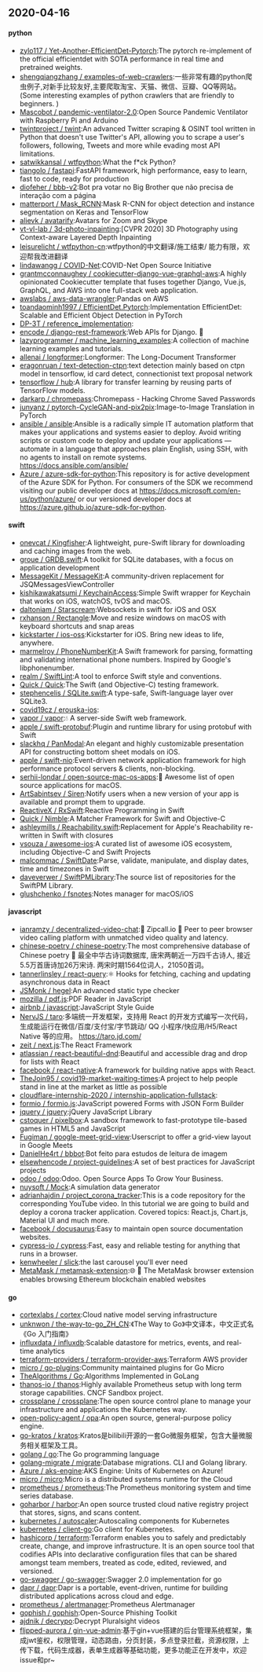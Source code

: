 ## 2020-04-16

#### python
* [zylo117 / Yet-Another-EfficientDet-Pytorch](https://github.com/zylo117/Yet-Another-EfficientDet-Pytorch):The pytorch re-implement of the official efficientdet with SOTA performance in real time and pretrained weights.
* [shengqiangzhang / examples-of-web-crawlers](https://github.com/shengqiangzhang/examples-of-web-crawlers):一些非常有趣的python爬虫例子,对新手比较友好,主要爬取淘宝、天猫、微信、豆瓣、QQ等网站。(Some interesting examples of python crawlers that are friendly to beginners. )
* [Mascobot / pandemic-ventilator-2.0](https://github.com/Mascobot/pandemic-ventilator-2.0):Open Source Pandemic Ventilator with Raspberry Pi and Arduino
* [twintproject / twint](https://github.com/twintproject/twint):An advanced Twitter scraping & OSINT tool written in Python that doesn't use Twitter's API, allowing you to scrape a user's followers, following, Tweets and more while evading most API limitations.
* [satwikkansal / wtfpython](https://github.com/satwikkansal/wtfpython):What the f*ck Python?
* [tiangolo / fastapi](https://github.com/tiangolo/fastapi):FastAPI framework, high performance, easy to learn, fast to code, ready for production
* [diofeher / bbb-v2](https://github.com/diofeher/bbb-v2):Bot pra votar no Big Brother que não precisa de interação com a página
* [matterport / Mask_RCNN](https://github.com/matterport/Mask_RCNN):Mask R-CNN for object detection and instance segmentation on Keras and TensorFlow
* [alievk / avatarify](https://github.com/alievk/avatarify):Avatars for Zoom and Skype
* [vt-vl-lab / 3d-photo-inpainting](https://github.com/vt-vl-lab/3d-photo-inpainting):[CVPR 2020] 3D Photography using Context-aware Layered Depth Inpainting
* [leisurelicht / wtfpython-cn](https://github.com/leisurelicht/wtfpython-cn):wtfpython的中文翻译/施工结束/ 能力有限，欢迎帮我改进翻译
* [lindawangg / COVID-Net](https://github.com/lindawangg/COVID-Net):COVID-Net Open Source Initiative
* [grantmcconnaughey / cookiecutter-django-vue-graphql-aws](https://github.com/grantmcconnaughey/cookiecutter-django-vue-graphql-aws):A highly opinionated Cookiecutter template that fuses together Django, Vue.js, GraphQL, and AWS into one full-stack web application.
* [awslabs / aws-data-wrangler](https://github.com/awslabs/aws-data-wrangler):Pandas on AWS
* [toandaominh1997 / EfficientDet.Pytorch](https://github.com/toandaominh1997/EfficientDet.Pytorch):Implementation EfficientDet: Scalable and Efficient Object Detection in PyTorch
* [DP-3T / reference_implementation](https://github.com/DP-3T/reference_implementation):
* [encode / django-rest-framework](https://github.com/encode/django-rest-framework):Web APIs for Django.
🎸
* [lazyprogrammer / machine_learning_examples](https://github.com/lazyprogrammer/machine_learning_examples):A collection of machine learning examples and tutorials.
* [allenai / longformer](https://github.com/allenai/longformer):Longformer: The Long-Document Transformer
* [eragonruan / text-detection-ctpn](https://github.com/eragonruan/text-detection-ctpn):text detection mainly based on ctpn model in tensorflow, id card detect, connectionist text proposal network
* [tensorflow / hub](https://github.com/tensorflow/hub):A library for transfer learning by reusing parts of TensorFlow models.
* [darkarp / chromepass](https://github.com/darkarp/chromepass):Chromepass - Hacking Chrome Saved Passwords
* [junyanz / pytorch-CycleGAN-and-pix2pix](https://github.com/junyanz/pytorch-CycleGAN-and-pix2pix):Image-to-Image Translation in PyTorch
* [ansible / ansible](https://github.com/ansible/ansible):Ansible is a radically simple IT automation platform that makes your applications and systems easier to deploy. Avoid writing scripts or custom code to deploy and update your applications — automate in a language that approaches plain English, using SSH, with no agents to install on remote systems. https://docs.ansible.com/ansible/
* [Azure / azure-sdk-for-python](https://github.com/Azure/azure-sdk-for-python):This repository is for active development of the Azure SDK for Python. For consumers of the SDK we recommend visiting our public developer docs at https://docs.microsoft.com/en-us/python/azure/ or our versioned developer docs at https://azure.github.io/azure-sdk-for-python.

#### swift
* [onevcat / Kingfisher](https://github.com/onevcat/Kingfisher):A lightweight, pure-Swift library for downloading and caching images from the web.
* [groue / GRDB.swift](https://github.com/groue/GRDB.swift):A toolkit for SQLite databases, with a focus on application development
* [MessageKit / MessageKit](https://github.com/MessageKit/MessageKit):A community-driven replacement for JSQMessagesViewController
* [kishikawakatsumi / KeychainAccess](https://github.com/kishikawakatsumi/KeychainAccess):Simple Swift wrapper for Keychain that works on iOS, watchOS, tvOS and macOS.
* [daltoniam / Starscream](https://github.com/daltoniam/Starscream):Websockets in swift for iOS and OSX
* [rxhanson / Rectangle](https://github.com/rxhanson/Rectangle):Move and resize windows on macOS with keyboard shortcuts and snap areas
* [kickstarter / ios-oss](https://github.com/kickstarter/ios-oss):Kickstarter for iOS. Bring new ideas to life, anywhere.
* [marmelroy / PhoneNumberKit](https://github.com/marmelroy/PhoneNumberKit):A Swift framework for parsing, formatting and validating international phone numbers. Inspired by Google's libphonenumber.
* [realm / SwiftLint](https://github.com/realm/SwiftLint):A tool to enforce Swift style and conventions.
* [Quick / Quick](https://github.com/Quick/Quick):The Swift (and Objective-C) testing framework.
* [stephencelis / SQLite.swift](https://github.com/stephencelis/SQLite.swift):A type-safe, Swift-language layer over SQLite3.
* [covid19cz / erouska-ios](https://github.com/covid19cz/erouska-ios):
* [vapor / vapor](https://github.com/vapor/vapor):💧
A server-side Swift web framework.
* [apple / swift-protobuf](https://github.com/apple/swift-protobuf):Plugin and runtime library for using protobuf with Swift
* [slackhq / PanModal](https://github.com/slackhq/PanModal):An elegant and highly customizable presentation API for constructing bottom sheet modals on iOS.
* [apple / swift-nio](https://github.com/apple/swift-nio):Event-driven network application framework for high performance protocol servers & clients, non-blocking.
* [serhii-londar / open-source-mac-os-apps](https://github.com/serhii-londar/open-source-mac-os-apps):🚀
Awesome list of open source applications for macOS.
* [ArtSabintsev / Siren](https://github.com/ArtSabintsev/Siren):Notify users when a new version of your app is available and prompt them to upgrade.
* [ReactiveX / RxSwift](https://github.com/ReactiveX/RxSwift):Reactive Programming in Swift
* [Quick / Nimble](https://github.com/Quick/Nimble):A Matcher Framework for Swift and Objective-C
* [ashleymills / Reachability.swift](https://github.com/ashleymills/Reachability.swift):Replacement for Apple's Reachability re-written in Swift with closures
* [vsouza / awesome-ios](https://github.com/vsouza/awesome-ios):A curated list of awesome iOS ecosystem, including Objective-C and Swift Projects
* [malcommac / SwiftDate](https://github.com/malcommac/SwiftDate):Parse, validate, manipulate, and display dates, time and timezones in Swift
* [daveverwer / SwiftPMLibrary](https://github.com/daveverwer/SwiftPMLibrary):The source list of repositories for the SwiftPM Library.
* [glushchenko / fsnotes](https://github.com/glushchenko/fsnotes):Notes manager for macOS/iOS

#### javascript
* [ianramzy / decentralized-video-chat](https://github.com/ianramzy/decentralized-video-chat):🚀
Zipcall.io
🚀
Peer to peer browser video calling platform with unmatched video quality and latency.
* [chinese-poetry / chinese-poetry](https://github.com/chinese-poetry/chinese-poetry):The most comprehensive database of Chinese poetry
🧶
最全中华古诗词数据库, 唐宋两朝近一万四千古诗人, 接近5.5万首唐诗加26万宋诗. 两宋时期1564位词人，21050首词。
* [tannerlinsley / react-query](https://github.com/tannerlinsley/react-query):⚛️
Hooks for fetching, caching and updating asynchronous data in React
* [JSMonk / hegel](https://github.com/JSMonk/hegel):An advanced static type checker
* [mozilla / pdf.js](https://github.com/mozilla/pdf.js):PDF Reader in JavaScript
* [airbnb / javascript](https://github.com/airbnb/javascript):JavaScript Style Guide
* [NervJS / taro](https://github.com/NervJS/taro):多端统一开发框架，支持用 React 的开发方式编写一次代码，生成能运行在微信/百度/支付宝/字节跳动/ QQ 小程序/快应用/H5/React Native 等的应用。 https://taro.jd.com/
* [zeit / next.js](https://github.com/zeit/next.js):The React Framework
* [atlassian / react-beautiful-dnd](https://github.com/atlassian/react-beautiful-dnd):Beautiful and accessible drag and drop for lists with React
* [facebook / react-native](https://github.com/facebook/react-native):A framework for building native apps with React.
* [TheJoin95 / covid19-market-waiting-times](https://github.com/TheJoin95/covid19-market-waiting-times):A project to help people stand in line at the market as little as possible
* [cloudflare-internship-2020 / internship-application-fullstack](https://github.com/cloudflare-internship-2020/internship-application-fullstack):
* [formio / formio.js](https://github.com/formio/formio.js):JavaScript powered Forms with JSON Form Builder
* [jquery / jquery](https://github.com/jquery/jquery):jQuery JavaScript Library
* [cstoquer / pixelbox](https://github.com/cstoquer/pixelbox):A sandbox framework to fast-prototype tile-based games in HTML5 and JavaScript
* [Fugiman / google-meet-grid-view](https://github.com/Fugiman/google-meet-grid-view):Userscript to offer a grid-view layout in Google Meets
* [DanielHe4rt / bbbot](https://github.com/DanielHe4rt/bbbot):Bot feito para estudos de leitura de imagem
* [elsewhencode / project-guidelines](https://github.com/elsewhencode/project-guidelines):A set of best practices for JavaScript projects
* [odoo / odoo](https://github.com/odoo/odoo):Odoo. Open Source Apps To Grow Your Business.
* [nuysoft / Mock](https://github.com/nuysoft/Mock):A simulation data generator
* [adrianhajdin / project_corona_tracker](https://github.com/adrianhajdin/project_corona_tracker):This is a code repository for the corresponding YouTube video. In this tutorial we are going to build and deploy a corona tracker application. Covered topics: React.js, Chart.js, Material UI and much more.
* [facebook / docusaurus](https://github.com/facebook/docusaurus):Easy to maintain open source documentation websites.
* [cypress-io / cypress](https://github.com/cypress-io/cypress):Fast, easy and reliable testing for anything that runs in a browser.
* [kenwheeler / slick](https://github.com/kenwheeler/slick):the last carousel you'll ever need
* [MetaMask / metamask-extension](https://github.com/MetaMask/metamask-extension):🌐
🔌
The MetaMask browser extension enables browsing Ethereum blockchain enabled websites

#### go
* [cortexlabs / cortex](https://github.com/cortexlabs/cortex):Cloud native model serving infrastructure
* [unknwon / the-way-to-go_ZH_CN](https://github.com/unknwon/the-way-to-go_ZH_CN):《The Way to Go》中文译本，中文正式名《Go 入门指南》
* [influxdata / influxdb](https://github.com/influxdata/influxdb):Scalable datastore for metrics, events, and real-time analytics
* [terraform-providers / terraform-provider-aws](https://github.com/terraform-providers/terraform-provider-aws):Terraform AWS provider
* [micro / go-plugins](https://github.com/micro/go-plugins):Community maintained plugins for Go Micro
* [TheAlgorithms / Go](https://github.com/TheAlgorithms/Go):Algorithms Implemented in GoLang
* [thanos-io / thanos](https://github.com/thanos-io/thanos):Highly available Prometheus setup with long term storage capabilities. CNCF Sandbox project.
* [crossplane / crossplane](https://github.com/crossplane/crossplane):The open source control plane to manage your infrastructure and applications the Kubernetes way.
* [open-policy-agent / opa](https://github.com/open-policy-agent/opa):An open source, general-purpose policy engine.
* [go-kratos / kratos](https://github.com/go-kratos/kratos):Kratos是bilibili开源的一套Go微服务框架，包含大量微服务相关框架及工具。
* [golang / go](https://github.com/golang/go):The Go programming language
* [golang-migrate / migrate](https://github.com/golang-migrate/migrate):Database migrations. CLI and Golang library.
* [Azure / aks-engine](https://github.com/Azure/aks-engine):AKS Engine: Units of Kubernetes on Azure!
* [micro / micro](https://github.com/micro/micro):Micro is a distributed systems runtime for the Cloud
* [prometheus / prometheus](https://github.com/prometheus/prometheus):The Prometheus monitoring system and time series database.
* [goharbor / harbor](https://github.com/goharbor/harbor):An open source trusted cloud native registry project that stores, signs, and scans content.
* [kubernetes / autoscaler](https://github.com/kubernetes/autoscaler):Autoscaling components for Kubernetes
* [kubernetes / client-go](https://github.com/kubernetes/client-go):Go client for Kubernetes.
* [hashicorp / terraform](https://github.com/hashicorp/terraform):Terraform enables you to safely and predictably create, change, and improve infrastructure. It is an open source tool that codifies APIs into declarative configuration files that can be shared amongst team members, treated as code, edited, reviewed, and versioned.
* [go-swagger / go-swagger](https://github.com/go-swagger/go-swagger):Swagger 2.0 implementation for go
* [dapr / dapr](https://github.com/dapr/dapr):Dapr is a portable, event-driven, runtime for building distributed applications across cloud and edge.
* [prometheus / alertmanager](https://github.com/prometheus/alertmanager):Prometheus Alertmanager
* [gophish / gophish](https://github.com/gophish/gophish):Open-Source Phishing Toolkit
* [ajdnik / decrypo](https://github.com/ajdnik/decrypo):Decrypt Pluralsight videos
* [flipped-aurora / gin-vue-admin](https://github.com/flipped-aurora/gin-vue-admin):基于gin+vue搭建的后台管理系统框架，集成jwt鉴权，权限管理，动态路由，分页封装，多点登录拦截，资源权限，上传下载，代码生成器，表单生成器等基础功能，更多功能正在开发中，欢迎issue和pr~
